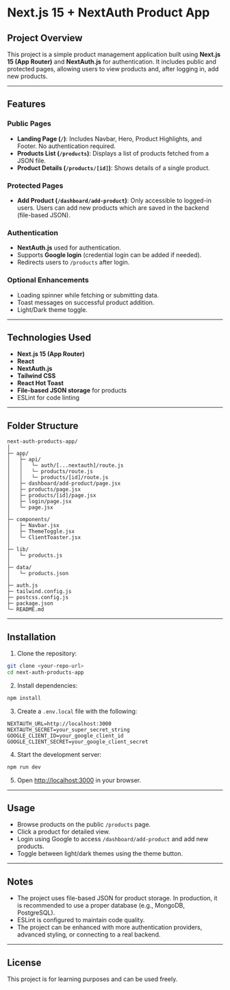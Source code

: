 # Next.js 15 + NextAuth Product App

## Project Overview

This project is a simple product management application built using **Next.js 15 (App Router)** and **NextAuth.js** for authentication. It includes public and protected pages, allowing users to view products and, after logging in, add new products.

---

## Features

### Public Pages

* **Landing Page (`/`)**: Includes Navbar, Hero, Product Highlights, and Footer. No authentication required.
* **Products List (`/products`)**: Displays a list of products fetched from a JSON file.
* **Product Details (`/products/[id]`)**: Shows details of a single product.

### Protected Pages

* **Add Product (`/dashboard/add-product`)**: Only accessible to logged-in users. Users can add new products which are saved in the backend (file-based JSON).

### Authentication

* **NextAuth.js** used for authentication.
* Supports **Google login** (credential login can be added if needed).
* Redirects users to `/products` after login.

### Optional Enhancements

* Loading spinner while fetching or submitting data.
* Toast messages on successful product addition.
* Light/Dark theme toggle.

---

## Technologies Used

* **Next.js 15 (App Router)**
* **React**
* **NextAuth.js**
* **Tailwind CSS**
* **React Hot Toast**
* **File-based JSON storage** for products
* ESLint for code linting

---

## Folder Structure

```
next-auth-products-app/
│
├─ app/
│   ├─ api/
│   │   └─ auth/[...nextauth]/route.js
│   │   └─ products/route.js
│   │   └─ products/[id]/route.js
│   ├─ dashboard/add-product/page.jsx
│   ├─ products/page.jsx
│   ├─ products/[id]/page.jsx
│   ├─ login/page.jsx
│   └─ page.jsx
│
├─ components/
│   ├─ Navbar.jsx
│   ├─ ThemeToggle.jsx
│   └─ ClientToaster.jsx
│
├─ lib/
│   └─ products.js
│
├─ data/
│   └─ products.json
│
├─ auth.js
├─ tailwind.config.js
├─ postcss.config.js
├─ package.json
└─ README.md
```

---

## Installation

1. Clone the repository:

```bash
git clone <your-repo-url>
cd next-auth-products-app
```

2. Install dependencies:

```bash
npm install
```

3. Create a `.env.local` file with the following:

```
NEXTAUTH_URL=http://localhost:3000
NEXTAUTH_SECRET=your_super_secret_string
GOOGLE_CLIENT_ID=your_google_client_id
GOOGLE_CLIENT_SECRET=your_google_client_secret
```

4. Start the development server:

```bash
npm run dev
```

5. Open [http://localhost:3000](http://localhost:3000) in your browser.

---

## Usage

* Browse products on the public `/products` page.
* Click a product for detailed view.
* Login using Google to access `/dashboard/add-product` and add new products.
* Toggle between light/dark themes using the theme button.

---

## Notes

* The project uses file-based JSON for product storage. In production, it is recommended to use a proper database (e.g., MongoDB, PostgreSQL).
* ESLint is configured to maintain code quality.
* The project can be enhanced with more authentication providers, advanced styling, or connecting to a real backend.

---

## License

This project is for learning purposes and can be used freely.